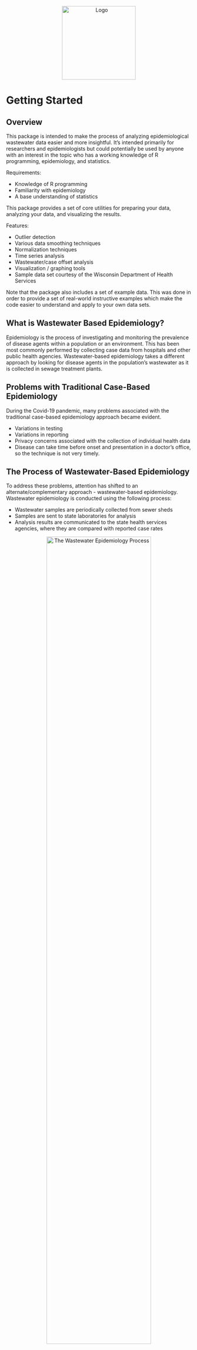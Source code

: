 <div align="center">
    <img src="../../docs/images/covid-droplet.svg" alt="Logo" style="width:200px">
</div>

# Getting Started

## Overview

This package is intended to make the process of analyzing epidemiological wastewater data easier and more insightful. It’s intended primarily for researchers and epidemiologists but could potentially be used by anyone with an interest in the topic who has a working knowledge of R programming, epidemiology, and statistics.   

Requirements:
- Knowledge of R programming
- Familiarity with epidemiology
- A base understanding of statistics

This package provides a set of core utilities for preparing your data, analyzing your data, and visualizing the results.  

Features:
- Outlier detection
- Various data smoothing techniques
- Normalization techniques
- Time series analysis
- Wastewater/case offset analysis
- Visualization / graphing tools
- Sample data set courtesy of the Wisconsin Department of Health Services

Note that the package also includes a set of example data.   This was done in order to provide a set of real-world instructive examples which make the code easier to understand and apply to your own data sets.

## What is Wastewater Based Epidemiology?

Epidemiology is the process of investigating and monitoring the prevalence of disease agents within a population or an environment. This has been most commonly performed by collecting case data from hospitals and other public health agencies. Wastewater-based epidemiology takes a different approach by looking for disease agents in the population’s wastewater as it is collected in sewage treatment plants.

## Problems with Traditional Case-Based Epidemiology

During the Covid-19 pandemic, many problems associated with the traditional case-based epidemiology approach became evident.  

- Variations in testing
- Variations in reporting
- Privacy concerns associated with the collection of individual health data
- Disease can take time before onset and presentation in a doctor’s office, so the technique is not very timely.

## The Process of Wastewater-Based Epidemiology
To address these problems, attention has shifted to an alternate/complementary approach - wastewater-based epidemiology.   Wastewater epidemiology is conducted using the following process:

- Wastewater samples are periodically collected from sewer sheds
- Samples are sent to state laboratories for analysis
- Analysis results are communicated to the state health services agencies, where they are compared with reported case rates

<div align="center">
    <img src="../../docs/images/getting-started/wastewater-process.png" alt="The Wastewater Epidemiology Process" style="width:75%">
    <div>
        <label>The Wastewater Epidemiology Process</label>
    </div>
</div>

## Benefits of Wastewater-Based Epidemiology

The advantages of wastewater-based epidemiology compared with case-based epidemiology are as follows:

- Can provide more timely, almost “real-time” information
- Is well suited for an epidemiological early warning system
- Maintains the anonymity of individuals
- Does not rely upon voluntary testing by individuals so it has the potential to be more consistent.

<div align="center">
    <img src="../../docs/images/getting-started/wastewater-offset.png" alt="Onset of Symptoms and Wastewater Detection" style="width:50%">
    <div>
        <label>Onset of Symptoms and Wastewater Detection</label>
    </div>
</div>

## Challenges Associated with Wastewater-Based Epidemiology

Despite the very attractive characteristics and promising results of wastewater-based testing, there are also a number of potential challenges associated with this approach which can make it difficult to implement:

- Data is inherently noisy
- There are often significant sampling differences between communities (once per day versus once per week, for example)
- There are often differences in methodology (qpcr versus dpcr etc.)
- There are many cofactors related to wastewater collection and testing which can make interpretation of results difficult.

<div align="center">
    <img src="../../docs/images/getting-started/sample-frequency.png" alt="Differences in Sampling Frequency" style="width:75%">
    <div>
        <label>Differences in Sampling Frequency</label>
    </div>
</div>

## The Role of This Software
Because of these various complicating factors and the difficulty in performing wastewater-based analysis and interpreting results, software such as this can serve as a valuable aid in making the analysis and interpretation of this data easier and more reliable. 

# Loading and Viewing Data

The data in this package is a combination of data provided to us from the following sources:
- Wisconsin [Department of Health Services (DHS)](https://www.dhs.wisconsin.gov/covid-19/wastewater.htm)
- Wisconsin [State Lab of Hygiene (SLH)](http://www.slh.wisc.edu/environmental/covid-19-wastewater)
- Open-source data

All data can be found in the /data directory as .RData objects. Alternatively, when our package is installed, these data sets can be loaded by using the command:

```{r}
data(<name here>, package = "Covid19Wastewater")
```

where \<name here\> is replaced with one of the following:

### Data List

- Aux_info_data
Extra data that can be merged with WasteWater_data

- Case_data
Case information for all of Wisconsin from 2020-01-22 to 2022-12-08

- Covariants_data
Statewide variant proportions

- Example_data
A merged and shortened version of Case_data and WasteWater_data from 3 sites

- HFGCase_data
High-frequency data from 6 weeks involving ten sites

- HFGWaste_data
High-frequency data from 6 weeks involving ten sites

- InterceptorCase_data
Madison specific data

- Pop_data
Population data along with region, county, and lab submitter

- WasteWater_data
Wastewater epidemiological data from across Wisconsin can be merged with Aux_info_data

Here is the key to all the column names in the data: https://github.com/UW-Madison-DSI/Covid19Wastewater/blob/main/docs/data/data_columns_discription.md

## Examples

### Viewing Gene Markers Over Time

The prevalence of covid is determined using the genome markers called "N1" and "N2".  A simple starting point is to load in the data and then graph N1 or N2 over time.

```{r}
data("WasteWater_data", package = "Covid19Wastewater")

WasteWater_data %>% ggplot(aes(x=date,y=N1)) +
  geom_point()
```

<div align="center">
    <img src="../../docs/images/getting-started/n1-n2-levels.png" alt="The Levels of Covid Makers N1 and N2 Over Time" style="width:75%">
    <div>
        <label>The Levels of Covid Markers N1 and N2 Over Time</label>
    </div>
</div>

### Adding Color

With a few extra lines of code, we can add some color coding in order to display  N1 and N2 in a more visually appealing way.

```{r}
data("WasteWater_data", package = "Covid19Wastewater")

WasteWater_data %>% ggplot() +
  geom_point(aes(x=date,y=N2+1, color = "N2")) + #plus 1 to have a nice log
  geom_point(aes(x=date,y=N1+1, color = "N1")) +
  scale_y_log10() +
  ylab("N1 and N2")
```

<div align="center">
    <img src="../../docs/images/getting-started/n1-n2-levels-colored.png" alt="The Levels of Covid Makers N1 and N2 Over Time" style="width:75%">
    <div>
        <label>The Levels of Covid Markers N1 and N2 Over Time</label>
    </div>
</div>

## Merging  Datasets

Below, we show a set of examples of merging different datasets.

### 1. Merging Wastewater and Case Data

When merging wastewater and case data, it is best to merge by site and data to identify each entry uniquely.

```{r}
data("WasteWater_data", package = "Covid19Wastewater")
data("Case_data", package = "Covid19Wastewater")

WasteAndCaseMerged_data <- merge(Case_data, WasteWater_data, by = c("site","date"))
head(WasteAndCaseMerged_data)
```

<div align="center">
    <img src="../../docs/images/getting-started/wastewater-case-data.png" alt="Wastewater and Case Data" style="width:75%">
    <div>
        <label>Wastewater and Case Data</label>
    </div>
</div>

### 2.  Merging High-Frequency Wastewater and Case Data

We include high-frequency datasets for both wastewater and case data which can be merged as follows:

```{r}
data("HFGWaste_data", package = "Covid19Wastewater")
data("HFGCase_data", package = "Covid19Wastewater")

HFGWasteAndCaseMerged_data <- merge(HFGCase_data,HFGWaste_data, by = c("site","date"))
head(HFGWasteAndCaseMerged_data)
```

<div align="center">
    <img src="../../docs/images/getting-started/hfg-wastewater-case-data.png" alt="High Frequency Wastewater and Case Data" style="width:75%">
    <div>
        <label>High Frequency Wastewater and Case Data</label>
    </div>
</div>

### 3.  Merging Wastewater and Aux Data

When merging the auxiliary information, it can only be done with sample_id (Aux_info_data can only be merged with WateWater_data)
```{r}
data("WasteWater_data", package = "Covid19Wastewater")
data("Aux_info_data", package = "Covid19Wastewater")

WastewaterAndAuxInfo_data <- merge(WasteWater_data,Aux_info_data, by = "sample_id")
head(WastewaterAndAuxInfo_data)
```

<div align="center">
    <img src="../../docs/images/getting-started/wastewater-aux-data.png" alt="Wastewater and Aux Data" style="width:75%">
    <div>
        <label>Wastewater and Aux Data</label>
    </div>
</div>

### 4.  Merging Wastewater and Population Data

Population data can be merged with any dataframe that contains site data.

```{r}
data("WasteWater_data", package = "CovidWastewater")
data("pop_data", package = "Covid19Wastewater")
data("Case_data", package = "Covid19Wastewater")

WastewaterAndPop_data <- merge(WasteWater_data, pop_data, by = "site")
head(WastewaterAndPop_data)

CaseAndPop_data <- merge(Case_data, pop_data, by = "site")
head(CaseAndPop_data)
```

<div align="center">
    <img src="../../docs/images/getting-started/wastewater-pop-data.png" alt="Wastewater and Population Data" style="width:75%">
    <div>
        <label>Wastewater and Population Data</label>
    </div>
</div>

### 4.  Merging Wastewater and Confirmed Cases Data
With the data now merged, we can perform many more analyses.  In the analysis below, we show the number of confirmed cases.

```{r}
HFGWasteAndCaseMerged_data %>% 
  ggplot() +
  geom_point(aes(x=log(N1+1),y=log(ConfirmedCases+1),color="N1")) +
  geom_point(aes(x=log(N2+1),y=log(ConfirmedCases+1),color="N2")) +
  facet_wrap("site")
```

<div align="center">
    <img src="../../docs/images/getting-started/wastewater-confirmed-cases.png" alt="Wastewater and Confirmed Cases" style="width:75%">
    <div>
        <label>Wastewater and Confirmed Cases</label>
    </div>
</div>

### 4.  Normalizing by Population
Below, we display the number of confirmed cases normalized by population as a function of time.

```{r}
CaseAndPop_data %>% 
    filter(site == "Madison") %>% 
    ggplot(aes(x=date,y=(conf_case/pop)))+
    geom_point()
```

<div align="center">
    <img src="../../docs/images/getting-started/confirmed-cases-per-person.png" alt="Wastewater and Confirmed Cases / Population" style="width:75%">
    <div>
        <label>Wastewater and Confirmed Cases / Population</label>
    </div>
</div>

### Tips
Always make sure that when merging, the “by =” should always be able to identify the information you are merging uniquely. (i.e. don't merge waste and case data by date alone)

# Data Preparation



The data preparation takes two main forms:
- Outlier detection and Removal
- Smoothing methods

## Smoothing methods
There are three smoothing methods available to get a more stable  Wastewater measurement.
- loessSmoothMod
- expSmoothMod
- sgolaySmoothMod
Each one can generate a consistent signal from weekly data. A comprehensive Guide on the methods is available [here.](https://github.com/UW-Madison-DSI/Covid19Wastewater/blob/main/docs/vignettes/smoothing.pdf) Below are the smoothing methods applied with their default values to three Citys in the Wastewater dataset.

<div align="center">
    <img src="../../docs/images/getting-started/Smoothings.JPG" alt="Log Wastewater" style="width:75%">
    <div>
        <label>Wastewater and Confirmed Cases / Population</label>
    </div>
</div>



## Outlier detection
There are two main ways to detect outliers in this package.
- Deviance from the trend
- Unusual spikes from adjacent values
Below is a quick description of these methods but a more comprehensive document can be found [here.](https://github.com/UW-Madison-DSI/Covid19Wastewater/blob/main/docs/vignettes/outliers.pdf)

### Deviance from the trend

This process has two steps. First, you need a trend. This can normally be done with the smoothing in the previous section. Then the trend can be used to find points sufficiently greater than it. This is normally set to 2.5 standard deviations. This example of this method with all the default values applied to Janesville. This method has a ton of flexibility and offers the most accuracy when the trend is accurate. The main issue with this method is that it normally will not work on recent data. Most trend methods do not capture the true trend on the edges of the data effects.

```{r}
WasteWater_flag  <- WasteWater_data%>%
    filter(site == "Janesville")%>%
    mutate(N1 = log(N1 + 1))%>%
    select(site, date, N1)%>%
    loessSmoothMod("N1", "N1_loess")%>%
    Flag_From_Trend(N1, N1_loess)

WasteWater_flag %>%
  ggplot(aes(x = date))+
  geom_point(aes(y = N1, color = flagged_outlier))+
geom_line(aes(y = N1_loess, color = "N1 Loess"))+
  theme(plot.title = element_text(hjust = 0.5),
        axis.text.x = element_text(angle = 90, vjust = 0.5, hjust=1))+
  labs(y = "Covid-19 Gene Concentration",
       x = "Date",
       color = "Flagged Outlier"
       )
```

<div align="center">
    <img src="../../docs/images/getting-started/Trend_Outlier.png" alt="Log Wastewater" style="width:75%">
    <div>
        <label>Wastewater and Confirmed Cases / Population</label>
    </div>
</div>


### Unusual spikes from adjacent values

This method involves calculating the difference between two adjacent data points and subsequently assessing the extent to which this difference deviates from the distribution of all other such differences. Focusing on the relative size of the jumps, it requires very little prediction of the trend and future movement. This means it can function with only one extra data point after the measurement. This leads to an answer that can be less precise but captures the worst outliers and is more applicable to long-term trends.
```{r}
WasteWater_data <- WasteWater_data%>%
  select(site, date, N1, N2)%>%
  filter(N1 != 0, N2 != 0)%>%
  mutate(N1 = log(N1), N2 = log(N2), 
    N12_avg = (N1 + N2) / 2)
df_data <- computeJumps(WasteWater_data)
ranked_data <- rankJumps(df_data)
classied_data <- flagOutliers(ranked_quantile_data, 9, MessureRank)%>%
  select(site, date, N12_avg, MessureRank, FlaggedOutlier)

classied_data%>%
  ggplot(aes(x = date))+
  geom_point(aes(y = N12_avg, color = FlaggedOutlier))+
  facet_wrap(~site)+
  theme(plot.title = element_text(hjust = 0.5),
        axis.text.x = element_text(angle = 90, vjust = 0.5, hjust=1))+
  labs(y = "Covid-19 Gene Concentration",
       x = "Date",
       color = "Flagged Outlier"
       )
```
<div align="center">
    <img src="../../docs/images/getting-started/Adjacent_Outlier.png" alt="Log Wastewater" style="width:75%">
    <div>
        <label>Wastewater and Confirmed Cases / Population</label>
    </div>
</div>


# Data Analysis

## Time Series Analysis
Shedding is an ongoing process from the first day of infection to days or even weeks after symptoms subside. Thus it is hard to know exactly how many individuals in the community are infected at any given time just using wastewater data. Since we have mostly reliable case data, if we can find the offset that best correlates with the 2 data sets, we can work backward from only wastewater data in the future. 

<div align="center">
    <img src="../../docs/images/getting-started/time-series-analysis.png" alt="Heatmap of waste to case correlation" style="width:75%">
    <div>
        <label>Heatmap of waste to case correlation</label>
    </div>
</div>

This analysis was done by finding the R-squared correlation between the wastewater data of the current day Z and the combined case data from past Y many days and X number of future days. Thus we can find which moving window of days best represents the wastewater data for the next analysis. 

<div align="center">
    <img src="../../docs/images/getting-started/offset-analysis.png" alt="Offset analysis" style="width:75%">
    <div>
        <label>Offset analysis</label>
    </div>
</div>

Using the window of case data days that best correlates to the wastewater data, we can find the offset that best corresponds to the time between shedding at its peak and when the individual got tested. 

View the vignette to learn more here: [Time Series Offset](../vignettes/time_series_offset.pdf)

Or view the vignette in your R interpreter:
```
vignette("time_series_offset", package = "Covid19Wastewater")
```

# Random Linear Forests

We introduce a powerful tool called "random_linear_forest" that offers a unique approach to generating linear relationships between two variables while accounting for the influence of covariates. This innovative method combines the principles of random forests with linear tree modeling, resulting in a versatile and robust framework for understanding the intricate interplay between variables and their covariates. Below is the result of using this model on the Longitudinal data done [here.](https://github.com/UW-Madison-DSI/Covid19-Wastewater-Analysis/blob/main/results/trend_analysis/Random%20Forest/rand_forest_comp.html)

<div align="center">
    <img src="../../docs/images/getting-started/Random_Forest.png" alt="Tree error" style="width:75%">
    <div>
        <label>Tree Importance</label>
    </div>
</div>


# Conclusion

We hope you have had a successful and enjoyable experience using this software package.   If you would like to share your results and/or feedback with the package authors, contact information is listed below:

- Marlin Lee - (mailto:mrlee6@wisc.edu)
- Kyllan Wunder - (mailto:kwunder@wisc.edu)
- Abe Megahed - (mailto:amegahed@wisc.edu)
You may also submit comments, feedback, feature requests, and bug reports through the GitHub repository at:  https://github.com/UW-Madison-DSI/Covid19Wastewater

# Acknowledgements

This package was made possible through support from the University of Wisconsin Data Science Institute in collaboration with the Wisconsin Department of Health Services (DHS) and the State Lab of Hygiene (SLH).

